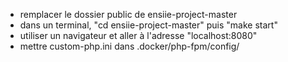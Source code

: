 - remplacer le dossier public de ensiie-project-master
- dans un terminal, "cd ensiie-project-master" puis "make start"
- utiliser un navigateur et aller à l'adresse "localhost:8080"
- mettre custom-php.ini dans .docker/php-fpm/config/